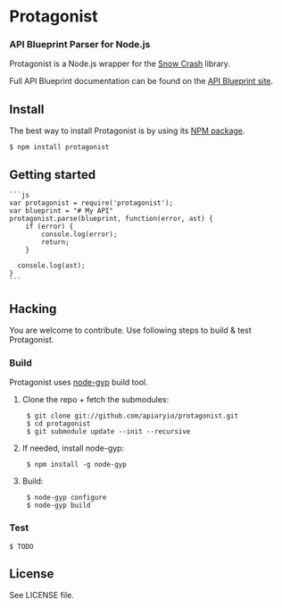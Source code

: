# Protagonist
### API Blueprint Parser for Node.js

Protagonist is a Node.js wrapper for the [Snow Crash](https://github.com/apiaryio/snowcrash) library.

Full API Blueprint documentation can be found on the [API Blueprint site](http://apiblueprint.org).

## Install
The best way to install Protagonist is by using its [NPM package](https://npmjs.org/package/protagonist).

	$ npm install protagonist

## Getting started

	```js
	var protagonist = require('protagonist');
	var blueprint = "# My API"
	protagonist.parse(blueprint, function(error, ast) {
		if (error) {
    		console.log(error);
		    return;
  		}
  
	  console.log(ast);
	}
	```

## Hacking
You are welcome to contribute. Use following steps to build & test Protagonist.

### Build
Protagonist uses [node-gyp](https://github.com/TooTallNate/node-gyp) build tool. 

1. Clone the repo + fetch the submodules:

		$ git clone git://github.com/apiaryio/protagonist.git
		$ cd protagonist
		$ git submodule update --init --recursive

2. If needed, install node-gyp:

		$ npm install -g node-gyp
    
3. Build:

	    $ node-gyp configure
    	$ node-gyp build

### Test

	$ TODO

## License
See LICENSE file.
